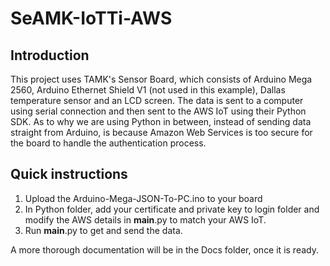 # SeAMK-IoTTi-AWS

## Introduction
This project uses TAMK's Sensor Board, which consists of Arduino Mega 2560, Arduino Ethernet Shield V1 (not used in this example), Dallas temperature sensor and an LCD screen. The data is sent to a computer using serial connection and then sent to the AWS IoT using their Python SDK. As to why we are using Python in between, instead of sending data straight from Arduino, is because Amazon Web Services is too secure for the board to handle the authentication process.

## Quick instructions

1. Upload the Arduino-Mega-JSON-To-PC.ino to your board
2. In Python folder, add your certificate and private key to login folder and modify the AWS details in __main__.py to match your AWS IoT.
3. Run __main__.py to get and send the data.

A more thorough documentation will be in the Docs folder, once it is ready.
